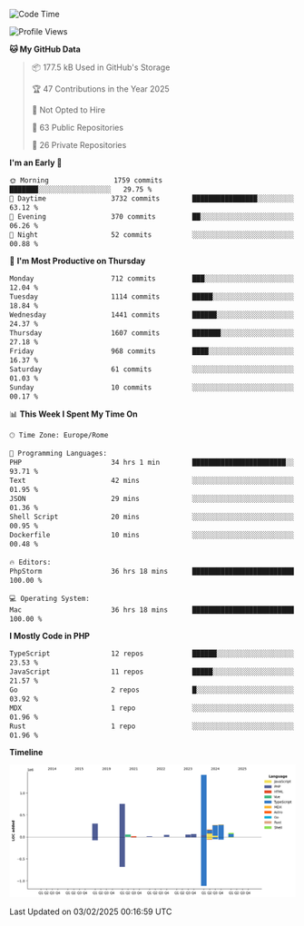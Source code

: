 <!--START_SECTION:waka-->
![Code Time](http://img.shields.io/badge/Code%20Time-5%2C615%20hrs%2057%20mins-blue)

![Profile Views](http://img.shields.io/badge/Profile%20Views-0-blue)

**🐱 My GitHub Data** 

> 📦 177.5 kB Used in GitHub's Storage 
 > 
> 🏆 47 Contributions in the Year 2025
 > 
> 🚫 Not Opted to Hire
 > 
> 📜 63 Public Repositories 
 > 
> 🔑 26 Private Repositories 
 > 
**I'm an Early 🐤** 

```text
🌞 Morning                1759 commits        ███████░░░░░░░░░░░░░░░░░░   29.75 % 
🌆 Daytime                3732 commits        ████████████████░░░░░░░░░   63.12 % 
🌃 Evening                370 commits         ██░░░░░░░░░░░░░░░░░░░░░░░   06.26 % 
🌙 Night                  52 commits          ░░░░░░░░░░░░░░░░░░░░░░░░░   00.88 % 
```
📅 **I'm Most Productive on Thursday** 

```text
Monday                   712 commits         ███░░░░░░░░░░░░░░░░░░░░░░   12.04 % 
Tuesday                  1114 commits        █████░░░░░░░░░░░░░░░░░░░░   18.84 % 
Wednesday                1441 commits        ██████░░░░░░░░░░░░░░░░░░░   24.37 % 
Thursday                 1607 commits        ███████░░░░░░░░░░░░░░░░░░   27.18 % 
Friday                   968 commits         ████░░░░░░░░░░░░░░░░░░░░░   16.37 % 
Saturday                 61 commits          ░░░░░░░░░░░░░░░░░░░░░░░░░   01.03 % 
Sunday                   10 commits          ░░░░░░░░░░░░░░░░░░░░░░░░░   00.17 % 
```


📊 **This Week I Spent My Time On** 

```text
🕑︎ Time Zone: Europe/Rome

💬 Programming Languages: 
PHP                      34 hrs 1 min        ███████████████████████░░   93.71 % 
Text                     42 mins             ░░░░░░░░░░░░░░░░░░░░░░░░░   01.95 % 
JSON                     29 mins             ░░░░░░░░░░░░░░░░░░░░░░░░░   01.36 % 
Shell Script             20 mins             ░░░░░░░░░░░░░░░░░░░░░░░░░   00.95 % 
Dockerfile               10 mins             ░░░░░░░░░░░░░░░░░░░░░░░░░   00.48 % 

🔥 Editors: 
PhpStorm                 36 hrs 18 mins      █████████████████████████   100.00 % 

💻 Operating System: 
Mac                      36 hrs 18 mins      █████████████████████████   100.00 % 
```

**I Mostly Code in PHP** 

```text
TypeScript               12 repos            ██████░░░░░░░░░░░░░░░░░░░   23.53 % 
JavaScript               11 repos            █████░░░░░░░░░░░░░░░░░░░░   21.57 % 
Go                       2 repos             █░░░░░░░░░░░░░░░░░░░░░░░░   03.92 % 
MDX                      1 repo              ░░░░░░░░░░░░░░░░░░░░░░░░░   01.96 % 
Rust                     1 repo              ░░░░░░░░░░░░░░░░░░░░░░░░░   01.96 % 
```



**Timeline**

![Lines of Code chart](https://raw.githubusercontent.com/frnwtr/frnwtr/main/assets/bar_graph.png)


 Last Updated on 03/02/2025 00:16:59 UTC
<!--END_SECTION:waka-->
